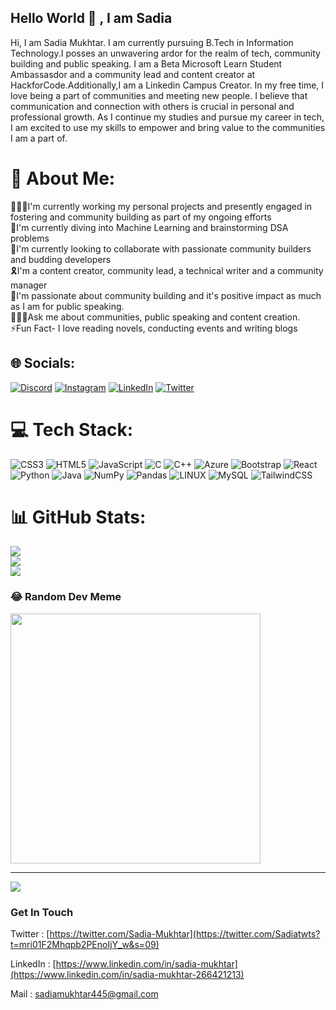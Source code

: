 
## Hello World 👋 , I am Sadia

Hi, I am Sadia Mukhtar. I am currently pursuing B.Tech in Information Technology.I posses an unwavering ardor for the realm of tech, community building and public speaking. I am a Beta Microsoft Learn Student Ambassasdor and a community lead and content creator at HackforCode.Additionally,I am a Linkedin Campus Creator. In my free time, I love being a part of communities and meeting new people. I believe that communication and connection with others is crucial in personal and professional growth. As I continue my studies and pursue my career in tech, I am excited to use my skills to empower and bring value to the communities I am a part of. 
 
# 💫 About Me:
👩🏻‍💻I'm currently working my personal projects and presently engaged in fostering and community building as part of my ongoing efforts<br>🌱I'm currently diving into Machine Learning and brainstorming DSA problems<br>🤝I'm currently looking to collaborate with passionate community builders and budding developers<br>🎗️I'm a content creator, community lead, a technical writer and a community manager <br>🎯I'm passionate about community building and it's positive impact as much as I am for public speaking.<br>🙆🏼‍♀️Ask me about  communities, public speaking and content creation.<br>⚡Fun Fact- I love reading novels, conducting events and writing blogs


## 🌐 Socials:
[![Discord](https://img.shields.io/badge/Discord-%237289DA.svg?logo=discord&logoColor=white)](https://discord.gg/Sadia#7011) [![Instagram](https://img.shields.io/badge/Instagram-%23E4405F.svg?logo=Instagram&logoColor=white)](https://instagram.com/sadia__mukhtar_) [![LinkedIn](https://img.shields.io/badge/LinkedIn-%230077B5.svg?logo=linkedin&logoColor=white)](https://linkedin.com/in/sadiaamukhtar) [![Twitter](https://img.shields.io/badge/Twitter-%231DA1F2.svg?logo=Twitter&logoColor=white)](https://twitter.com/Sadiatwts) 

# 💻 Tech Stack:
![CSS3](https://img.shields.io/badge/css3-%231572B6.svg?style=for-the-badge&logo=css3&logoColor=white) ![HTML5](https://img.shields.io/badge/html5-%23E34F26.svg?style=for-the-badge&logo=html5&logoColor=white) ![JavaScript](https://img.shields.io/badge/javascript-%23323330.svg?style=for-the-badge&logo=javascript&logoColor=%23F7DF1E) ![C](https://img.shields.io/badge/c-%2300599C.svg?style=for-the-badge&logo=c&logoColor=white) ![C++](https://img.shields.io/badge/c++-%2300599C.svg?style=for-the-badge&logo=c%2B%2B&logoColor=white) ![Azure](https://img.shields.io/badge/azure-%230072C6.svg?style=for-the-badge&logo=azure-devops&logoColor=white) ![Bootstrap](https://img.shields.io/badge/bootstrap-%23563D7C.svg?style=for-the-badge&logo=bootstrap&logoColor=white) ![React](https://img.shields.io/badge/react-%2320232a.svg?style=for-the-badge&logo=react&logoColor=%2361DAFB) ![Python](https://img.shields.io/badge/python-3670A0?style=for-the-badge&logo=python&logoColor=ffdd54) ![Java](https://img.shields.io/badge/java-%23ED8B00.svg?style=for-the-badge&logo=java&logoColor=white) ![NumPy](https://img.shields.io/badge/numpy-%23013243.svg?style=for-the-badge&logo=numpy&logoColor=white) ![Pandas](https://img.shields.io/badge/pandas-%23150458.svg?style=for-the-badge&logo=pandas&logoColor=white) ![LINUX](https://img.shields.io/badge/Linux-FCC624?style=for-the-badge&logo=linux&logoColor=black) ![MySQL](https://img.shields.io/badge/mysql-%2300f.svg?style=for-the-badge&logo=mysql&logoColor=white) ![TailwindCSS](https://img.shields.io/badge/tailwindcss-%2338B2AC.svg?style=for-the-badge&logo=tailwind-css&logoColor=white)
# 📊 GitHub Stats:
![](https://github-readme-stats.vercel.app/api?username=sadiamukhtar&theme=dark&hide_border=false&include_all_commits=true&count_private=true)<br/>
![](https://github-readme-streak-stats.herokuapp.com/?user=sadiamukhtar&theme=dark&hide_border=false)<br/>
![](https://github-readme-stats.vercel.app/api/top-langs/?username=sadiamukhtar&theme=dark&hide_border=false&include_all_commits=true&count_private=true&layout=compact)

### 😂 Random Dev Meme
<img src='https://randommeme-five.vercel.app/' style="height: 400px;"/>

---
[![](https://visitcount.itsvg.in/api?id=sadiamukhtar&icon=0&color=0)](https://visitcount.itsvg.in)

<!-- Proudly created with GPRM ( https://gprm.itsvg.in ) -->
    

### Get In Touch

Twitter : [https://twitter.com/Sadia-Mukhtar](https://twitter.com/Sadiatwts?t=mri01F2Mhqpb2PEnoIjY_w&s=09)

LinkedIn : [https://www.linkedin.com/in/sadia-mukhtar](https://www.linkedin.com/in/sadia-mukhtar-266421213)

Mail : [sadiamukhtar445@gmail.com](http://sadiamukhtar445@gmail.com)



<!--
**saadiamukhtar/saadiamukhtar** is a ✨ _special_ ✨ repository because its `README.md` (this file) appears on your GitHub profile.

Here are some ideas to get you started:

- 🔭 I’m currently working on ...
- 🌱 I’m currently learning ...
- 👯 I’m looking to collaborate on ...
- 🤔 I’m looking for help with ...
- 💬 Ask me about ...
- 📫 How to reach me: ...
- 😄 Pronouns: ...
- ⚡ Fun fact: ...
-->
